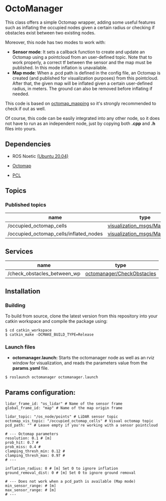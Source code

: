 # OctoManager #

This class offers a simple Octomap wrapper, adding some useful features such as inflating the occupied nodes given a certain radius or checking if obstacles exist between two existing nodes.

Moreover, this node has two modes to work with:

* **Sensor mode**: It sets a callback function to create and update an Octomap using a pointcloud from an user-defined topic. Note that to work properly, a correct tf between the sensor and the map must be published. In this mode inflation is unavailable.
* **Map mode**: When a .pcd path is defined in the config file, an Octomap is created (and published for visualization purposes) from this pointcloud. After that, the given map will be inflated given a certain user-defined radius, in meters. The ground can also be removed before inflating if needed.

This code is based on [octomap_mapping](http://wiki.ros.org/octomap_mapping) so it's strongly recommended to check if out as well.

Of course, this code can be easily integrated into any other node, so it does not have to run as an independent node, just by copying both **.cpp** and **.h** files into yours.

## Dependencies
* ROS Noetic [(Ubuntu 20.04)](http://wiki.ros.org/noetic/Installation/Ubuntu)

* [Octomap](http://wiki.ros.org/octomap)
 
* [PCL](http://wiki.ros.org/pcl_ros)

## Topics

### Published topics
|name|type|
|----|----|
| /occupied_octomap_cells | [visualization_msgs/MarkerArray](http://docs.ros.org/en/noetic/api/visualization_msgs/html/msg/MarkerArray.html) |
| /occupied_octomap_cells/inflated_nodes | [visualization_msgs/MarkerArray](http://docs.ros.org/en/noetic/api/visualization_msgs/html/msg/MarkerArray.html) |

## Services
|name|type|
|----|----|
| /check_obstacles_between_wp| [octomanager/CheckObstacles](https://bitbucket.org/fadacatec-ondemand/octomanager/src/master/) |

## Installation

### Building

To build from source, clone the latest version from this repository into your catkin workspace and compile the package using:

```console
$ cd catkin_workspace
$ catkin_make -DCMAKE_BUILD_TYPE=Release
```

### Launch files

* **octomanager.launch:** Starts the octomanager node as well as an rviz window for visualization, and reads the parameters value from the **params.yaml** file.

```console
$ roslaunch octomanager octomanager.launch
```

## Params configuration:

```
lidar_frame_id: "os_lidar" # Name of the sensor frame
global_frame_id: "map" # Name of the map origin frame

lidar_topic: "/os_node/points" # LiDAR sensor topic
octomap_vis_topic: "/occupied_octomap_cells" # Visual octomap topic
pcd_path: "" # Leave empty if you're working with a sensor pointcloud

# --- Octomap parameters
resolution: 0.1 # [m]
prob_hit: 0.7 #
prob_miss: 0.4 #
clamping_thresh_min: 0.12 #
clamping_thresh_max: 0.97 #
# ---

inflation_radius: 0 # [m] Set 0 to ignore inflation
ground_removal_dist: 0 # [m] Set 0 to ignore ground removal

# --- Does not work when a pcd_path is available (Map mode)
min_sensor_range: # [m]
max_sensor_range: # [m]
# ---
```